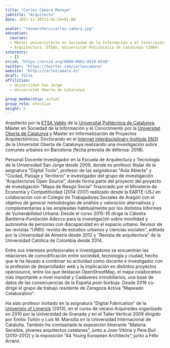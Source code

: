 ```yaml
---
title: "Carlos Cámara Menoyo"
jobtitle: "Arquitecto"
date: 2017-11-30T23:41:54+01:00

avatar: "researchers/carlos-camara.jpg"
education:
  courses:
  - Máster Universitario en Sociedad de la Información y el Conocimiento. Universitat Oberta de Catalunya (2012)
  - Arquitectura. ETSAV, Universitat Politècnica de Catalunya (2004)
interests:
  - []
orcid: "https://orcid.org/0000-0002-9378-0549"
twitter: "https://twitter.com/carlescamara"
website: "http://carloscamara.es"
draft: false
affilition:
  - Universidad San Jorge
  - Universitat Oberta de Catalunya

group_membership: actual
group_role: efectivo
weight: 5
---
```


Arquitecto por la [ETSA Vallés](https://etsav.upc.edu) de la [Universitat Politècnica de Catalunya](http://upc.edu). Máster en Sociedad de la Información y el Conocimiento por la [Universitat Oberta de Catalunya](http://uoc.edu) y Máster en Informatización de Proyectos Arquitectónicos. Doctorando en el [Internet Interdisciplinary Institute (IN3)](http://www.uoc.edu/portal/en/in3/index.html) de la Universitat Oberta de Catalunya realizando una investigación sobre comunes urbanos en Barcelona (fecha prevista de defensa: 2018).

Personal Docente Investigador en la Escuela de Arquitectura y Tecnología de la Universidad San Jorge desde 2009, donde es profesor titular de la asignatura "Digital Tools", profesor de las asignaturas "Aula Abierta" y "Ciudad, Paisaje y Territorio" e investigador del grupo de investigación “Arquitecturas Open Source”, donde forma parte del proyecto del proyecto de investigación "Mapa de Riesgo Social" financiado por el Ministerio de Economía y Competitividad (2014-2017) realizado desde la EARTE-USJ en colaboración con el Colegio de Trabajadores Sociales de Aragón con el objetivo de generar metodologías de análisis y valoración alternativas y complementarias a las empleadas habitualmente por los distintos Informes de Vulnerabilidad Urbana. Desde el curso 2015-16 dirige la Cátedra Bantierra-Fundación Adecco para la investigación sobre movilidad y autonomía de personas con discapacidad en el espacio urbano. Revisor de las revistas “URBS: revista de estudios urbanos y ciencias sociales”, editada por la Universidad de Almería desde 2012 y “Revista de arquitectura” de la Universidad Católica de Colombia desde 2014.

Entre sus intereses profesionales e investigadores se encuentran las relaciones de comodificación entre sociedad, tecnología y ciudad, hecho que le ha llevado a combinar su actividad como docente e investigador con la profesión de desarrollador web y la implicación en distintos proyectos opensource, entre los que destacan OpenStreetMap, el mapa colaborativo más importante a nivel mundial y Cadáveres inmobiliarios, una base de datos de las consecuencias de la España post-burbuja. Desde 2016 co-dirige el grupo de trabajo residente de Zaragoza Activa "Mapeado Colaborativo".

Ha sido profesor invitado en la asignatura “Digital Fabrication” de la [Univeristy of Limerick](http://www.ul.ie/) (2013), en el curso de verano Arquiredes organizado en 2010 por la Universidad de Granada y en el Taller Vertical 2009 dirigido por Emilio Tuñón y Luís M. Mansilla en la Universidad Internacional de Cataluña. También ha comisariado la exposición itinerante “Materia Sensible, jóvenes arquitectos catalanes”, junto a Joan Vitòria y Pere Buil (2010-2012) y la exposición “44 Young European Architects”, junto a Félix Arranz.
